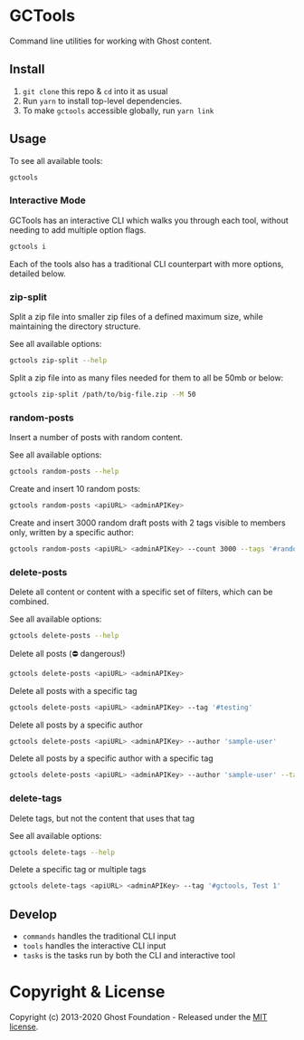 # GCTools

Command line utilities for working with Ghost content.


## Install

1. `git clone` this repo & `cd` into it as usual
2. Run `yarn` to install top-level dependencies.
3. To make `gctools` accessible globally, run `yarn link`


## Usage

To see all available tools:

```sh
gctools
```


### Interactive Mode

GCTools has an interactive CLI which walks you through each tool, without needing to add multiple option flags.

```sh
gctools i
```

Each of the tools also has a traditional CLI counterpart with more options, detailed below.


### zip-split

Split a zip file into smaller zip files of a defined maximum size, while maintaining the directory structure.

See all available options:

```sh
gctools zip-split --help
```

Split a zip file into as many files needed for them to all be 50mb or below:

```sh
gctools zip-split /path/to/big-file.zip --M 50
```


### random-posts

Insert a number of posts with random content.

See all available options:

```sh
gctools random-posts --help
```

Create and insert 10 random posts:

```sh
gctools random-posts <apiURL> <adminAPIKey>
```

Create and insert 3000 random draft posts with 2 tags visible to members only, written by a specific author:

```sh
gctools random-posts <apiURL> <adminAPIKey> --count 3000 --tags '#random,New World' --status draft --visibility members --userEmail person@dummyemail.com
```


### delete-posts

Delete all content or content with a specific set of filters, which can be combined.

See all available options:

```sh
gctools delete-posts --help
```

Delete all posts (⛔️ dangerous!)

```sh
gctools delete-posts <apiURL> <adminAPIKey>
```

Delete all posts with a specific tag

```sh
gctools delete-posts <apiURL> <adminAPIKey> --tag '#testing'
```

Delete all posts by a specific author

```sh
gctools delete-posts <apiURL> <adminAPIKey> --author 'sample-user'
```

Delete all posts by a specific author with a specific tag

```sh
gctools delete-posts <apiURL> <adminAPIKey> --author 'sample-user' --tag '#testing'
```


### delete-tags

Delete tags, but not the content that uses that tag

See all available options:

```sh
gctools delete-tags --help
```

Delete a specific tag or multiple tags

```sh
gctools delete-tags <apiURL> <adminAPIKey> --tag '#gctools, Test 1'
```


## Develop

* `commands` handles the traditional CLI input
* `tools` handles the interactive CLI input
* `tasks` is the tasks run by both the CLI and interactive tool


# Copyright & License

Copyright (c) 2013-2020 Ghost Foundation - Released under the [MIT license](LICENSE).

